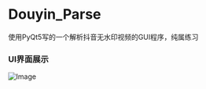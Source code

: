 # Douyin_Parse
使用PyQt5写的一个解析抖音无水印视频的GUI程序，纯属练习

### UI界面展示
![Image](https://file.ztongyang.cn/yang/80a650501113512.png)

